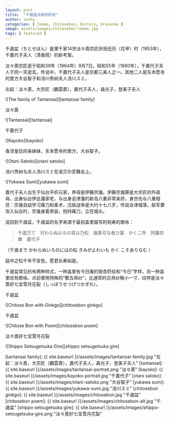 ```yaml
---
layout: post
title:  "千歳盆点前的历史"
author: soshu
categories: [ Temae, Chitosebon, History, Urasenke ]
image: assets/images/chitosebon-temae.jpg
tags: [ featured ]
---
```


千歳盆（ちとせぼん）是里千家14世淡々斋宗匠庆祝还历（花甲）时（1953年），千嘉代子夫人（清香院）的新考案。

淡々斎宗匠逝于昭和39年（1964年）9月7日。昭和55年（1980年），千嘉代子夫人于同一天逝去。传说中，千嘉代子夫人是京都三美人之一。其他二人是东本愿寺的里方大谷智子和汤川秀树夫人汤川スミ。

左起：淡々斎，大宗匠（鵬雲斎），嘉代子夫人，森光子，登美子夫人

![The family of Tantansai][tantansai family]

淡々斎

![Tantansai][tantansai]

千嘉代子

![Kayoko][kayoko]

香淳皇后的亲妹妹，东本愿寺的里方，大谷智子。

![Otani Satoko][otani satoko]

汤川秀树与夫人汤川スミ在诺贝尔奖舞会上。

![Yukawa Sumi][yukawa sumi]

嘉代子夫人出生于仙台平织元家，养母是伊藤宗幾。伊藤宗幾算是大宗匠的外祖母，出身仙台伊达藩家老，与出身会津藩的新岛八重非常亲好。身世也与八重相仿：宗幾自幼学习薙刀和柔术，戊辰战争是大约十七八岁，传说会津城落，敌军要攻入仙台时，宗幾身着男装，抱持薙刀，立在城头。

说回到千歳盆，千歳盆的名字来源于最初盖里面写的祝寿的歌咏：

> 千歳万て　可わらぬ以ろの耳は乃松　幾美可与者ひ裳　かくこ所　阿羅奈舞　嘉代子

（千歳まで かわらぬいろのにはの松 きみがよわいも かく こそありなむ ）

庭中之松千年不变色，愿君长寿如是。

千歳盆常见的有两种样式，一种盖里有今日庵的银杏莳绘和“今日”字样，另一种盖里绘有歌咏。点前使用特殊的“敷古帛纱”，比通常的古帛纱略小一寸，纹样是淡々斎好七宝雪月花裂（しっぽうせつげつかぎれ）。

千歳盆

![Chitose Bon with Ginkgo][chitosebon ginkgo]

千歳盆

![Chitose Bon with Poem][chitosebon poem]

淡々斎好七宝雪月花裂

![Shippo Setsugetsuka Gire][shippo setsugetsuka gire]


[tantansai family]: {{ site.baseurl }}/assets/images/tantansai-family.jpg "左起：淡々斎，大宗匠（鵬雲斎），嘉代子夫人，森光子，登美子夫人"
[tantansai]: {{ site.baseurl }}/assets/images/tantansai-portrait.png "淡々斎"
[kayoko]: {{ site.baseurl }}/assets/images/kayoko-portrait.jpg "千嘉代子"
[otani satoko]: {{ site.baseurl }}/assets/images/otani-satoko.png "大谷智子"
[yukawa sumi]: {{ site.baseurl }}/assets/images/yukawa-sumi.jpg "汤川スミ"
[chitosebon ginkgo]: {{ site.baseurl }}/assets/images/chitosebon.jpg "千歳盆"
[chitosebon poem]: {{ site.baseurl }}/assets/images/chitosebon-alt.jpg "千歳盆"
[shippo setsugetsuka gire]: {{ site.baseurl }}/assets/images/shippo-setsugetsuka-gire.png "淡々斎好七宝雪月花裂"
